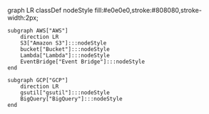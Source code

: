 graph LR
    classDef nodeStyle fill:#e0e0e0,stroke:#808080,stroke-width:2px;

    subgraph AWS["AWS"]
        direction LR
        S3["Amazon S3"]:::nodeStyle
        bucket["Bucket"]:::nodeStyle
        Lambda["Lambda"]:::nodeStyle
        EventBridge["Event Bridge"]:::nodeStyle
    end

    subgraph GCP["GCP"]
        direction LR
        gsutil["gsutil"]:::nodeStyle
        BigQuery["BigQuery"]:::nodeStyle
    end